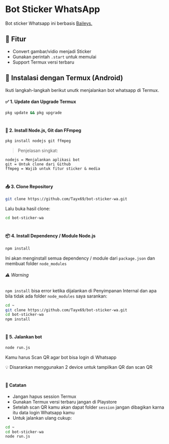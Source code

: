# Bot Sticker WhatsApp

Bot sticker Whatsapp ini berbasis [Baileys.](https://github.com/WhiskeySocket/Baileys)

## 🚀 Fitur

- Convert gambar/vidio menjadi Sticker
- Gunakan perintah `.start` untuk memulai
- Support Termux versi terbaru

## 📱 Instalasi dengan Termux (Android)

Ikuti langkah-langkah berikut unutk menjalankan bot whatsapp di Termux.

#### ✅ 1. Update dan Upgrade Termux

```bash
pkg update && pkg upgrade
```

#

#### 🧱 2. Install Node.js, Git dan FFmpeg

```bash
pkg install nodejs git ffmpeg
```

> Penjelasan singkat:

    nodejs = Menjalankan aplikasi bot
    git = Untuk clone dari Github
    ffmpeg = Wajib untuk fitur sticker & media

#

#### 📤 3. Clone Repository

```bash
git clone https://github.com/Tayx69/bot-sticker-wa.git
```

Lalu buka hasil clone:

```bash
cd bot-sticker-wa
```

#

#### 📦 4. Install Dependency / Module Node.js

```bash
npm install
```

Ini akan menginstall semua dependency / module dari `package.json` dan membuat folder `node_modules`

###### ⚠️ Warning

`npm install` bisa error ketika dijalankan di Penyimpanan Internal dan apa bila tidak ada folder `node_modules` saya sarankan:

```bash
cd ~
git clone https://github.com/Tayx69/bot-sticker-wa.git
cd bot-sticker-wa
npm install
```

#

#### 🚀 5. Jalankan bot

```bash
node run.js
```

Kamu harus Scan QR agar bot bisa login di Whatsapp

💡 Disarankan menggunakan 2 device untuk tampilkan QR dan scan QR

#

#### 📌 Catatan

- Jangan hapus session Termux
- Gunakan Termux versi terbaru jangan di Playstore
- Setelah scan QR kamu akan dapat folder `session` jangan dibagikan karna itu data login Whatsapp kamu
- Untuk jalankan ulang cukup:

```bash
cd ~
cd bot-sticker-wa
node run.js
```
